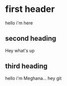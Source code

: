# first header
hello i'm here

## second heading
Hey what's up

## third heading
hello
i'm Meghana...
hey git